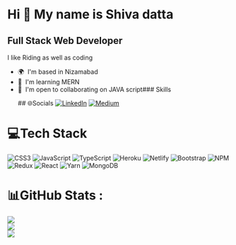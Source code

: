 Hi 👋 My name is Shiva datta
============================

Full Stack Web Developer
------------------------

I like Riding as well as coding

*   🌍  I'm based in Nizamabad
*   🧠  I'm learning MERN
*   🤝  I'm open to collaborating on JAVA script### Skills<p align="left">
                                ## 🌐Socials
[![LinkedIn](https://img.shields.io/badge/LinkedIn-%230077B5.svg?logo=linkedin&logoColor=white)](https://linkedin.com/in/https://www.linkedin.com/in/shiva-datta/) [![Medium](https://img.shields.io/badge/Medium-12100E?logo=medium&logoColor=white)](https://medium.com/@https://medium.com/@shivadatta9890) 

# 💻Tech Stack
![CSS3](https://img.shields.io/badge/css3-%231572B6.svg?style=for-the-badge&logo=css3&logoColor=white) ![JavaScript](https://img.shields.io/badge/javascript-%23323330.svg?style=for-the-badge&logo=javascript&logoColor=%23F7DF1E) ![TypeScript](https://img.shields.io/badge/typescript-%23007ACC.svg?style=for-the-badge&logo=typescript&logoColor=white) ![Heroku](https://img.shields.io/badge/heroku-%23430098.svg?style=for-the-badge&logo=heroku&logoColor=white) ![Netlify](https://img.shields.io/badge/netlify-%23000000.svg?style=for-the-badge&logo=netlify&logoColor=#00C7B7) ![Bootstrap](https://img.shields.io/badge/bootstrap-%23563D7C.svg?style=for-the-badge&logo=bootstrap&logoColor=white) ![NPM](https://img.shields.io/badge/NPM-%23000000.svg?style=for-the-badge&logo=npm&logoColor=white) ![Redux](https://img.shields.io/badge/redux-%23593d88.svg?style=for-the-badge&logo=redux&logoColor=white) ![React](https://img.shields.io/badge/react-%2320232a.svg?style=for-the-badge&logo=react&logoColor=%2361DAFB) ![Yarn](https://img.shields.io/badge/yarn-%232C8EBB.svg?style=for-the-badge&logo=yarn&logoColor=white) ![MongoDB](https://img.shields.io/badge/MongoDB-%234ea94b.svg?style=for-the-badge&logo=mongodb&logoColor=white)
# 📊GitHub Stats :
![](https://github-readme-stats.vercel.app/api?username=shiva&theme=monokai&hide_border=false&include_all_commits=true&count_private=false)<br/>
![](https://github-readme-streak-stats.herokuapp.com/?user=shiva&theme=monokai&hide_border=false)<br/>
![](https://github-readme-stats.vercel.app/api/top-langs/?username=shiva&theme=monokai&hide_border=false&include_all_commits=true&count_private=false&layout=compact)
